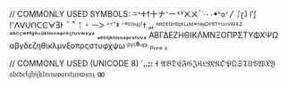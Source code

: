 // COMMONLY USED SYMBOLS:
ꘌᐩⵜϯ十ナᐨーᕽᕁ᙭ㄨॱᐝᐧ٠۰ꔷᐤߋᐟ〳ᛇɽⱹ
ǀʹʃ
ǃꜚᐱᐯᑌᑎᑕᕮᗄƎͰ
ˉ ꜛ ᛏ ᛎ ㅡᐳ
ᗮᐪˆᙚ
ᐨᵒᑊᒾᵌᶣꝰʹߙ
ₒₗ
ᴬᴮᴰᴱᴳᴴᴵᶦᴶᴷᴸᶫᴹᔿᴺᶰᴼᴾᴿᵀᐪᵁᶸⱽᵂᕁᙆ
ᵃᵇᶜᑦᵈᵉᶠᵍʰᑋⁱʲᵏˡᵐⁿᵒᵖʳˢᔆᵗᵘᵛʷˣʸᶻ
ₐₑₕᵢⱼₖₗₘₙₒₚᵣₛₜᵤᵥₓ
ΑΒΓΔΕΖΗΘΙΚΛΜΝΞΟΠΡΣΤΥΦΧΨΩ
αβγδεζηθικλμνξοπρςστυφχψω
ᵝᵞᵟᶿᶥᵠᵡ
ᵦᵧᵨᵩ	ᵪ	

// COMMONLY USED (UNICODE 8)
ߴꓹꓸꓼꓽ
𐌝
𝔄𝔅𝔇𝔈𝔉𝔊𝔍𝔎𝔏𝔐𝔑𝔒𝔓𝔔𝔖𝔗𝔘𝔙𝔚𝔛𝔜
𝔞𝔟𝔠𝔡𝔢𝔣𝔤𝔥𝔦𝔧𝔨𝔩𝔪𝔫𝔬𝔭𝔮𝔯𝔰𝔱𝔲𝔳𝔴𝔵𝔶𝔷
ꝏ
